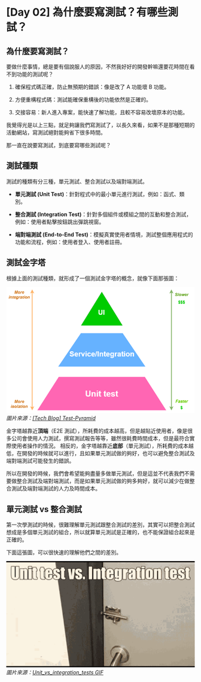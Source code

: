 # [Day 02] 為什麼要寫測試？有哪些測試？

## 為什麼要寫測試？

要做什麼事情，總是要有個說服人的原因，不然我好好的開發幹嘛還要花時間在看不到功能的測試呢？

1. 確保程式碼正確，防止無預期的錯誤：像是改了 A 功能壞 B 功能。

2. 方便重構程式碼：測試能確保重構後的功能依然是正確的。

3. 交接容易：新人進入專案，能快速了解功能，且較不容易改壞原本的功能。

我覺得光是以上三點，就足夠讓我們寫測試了，以長久來看，如果不是那種短期的活動網站，寫測試絕對能夠省下很多時間。

那一直在說要寫測試，到底要寫哪些測試呢？

## 測試種類

測試的種類有分三種，單元測試、整合測試以及端對端測試。

- **單元測試 (Unit Test)**：針對程式中的最小單元進行測試，例如：函式、類別。

- **整合測試 (Integration Test)**：針對多個組件或模組之間的互動和整合測試，例如：使用者點擊按鈕跳出彈跳視窗。

- **端對端測試 (End-to-End Test)**：模擬真實使用者情境，測試整個應用程式的功能和流程，例如：使用者登入、使用者註冊。

## 測試金字塔

根據上面的測試種類，就形成了一個測試金字塔的概念，就像下面那張圖：

![](/img/day2-1.png)
_圖片來源：[[Tech Blog] Test-Pyramid](https://anymindgroup.com/news/tech-blog/15053/)_

金字塔越靠近**頂端**（E2E 測試），所耗費的成本越高，但是越貼近使用者，像是很多公司會使用人力測試，撰寫測試報告等等，雖然很耗費時間成本，但是最符合實際使用者操作的情況。
相反的，金字塔越靠近**底部**（單元測試），所耗費的成本越低，在開發的時候就可以進行，且如果單元測試做的夠好，也可以避免整合測試及端對端測試可能發生的錯誤。

所以在開發的時候，我們會希望能夠盡量多做單元測試，但是這並不代表我們不需要做整合測試及端對端測試，而是如果單元測試做的夠多夠好，就可以減少在做整合測試及端對端測試的人力及時間成本。

## 單元測試 vs 整合測試

第一次學測試的時候，很難理解單元測試跟整合測試的差別，其實可以把整合測試想成是多個單元測試的組合，所以就算單元測試是正確的，也不能保證組合起來是正確的。

下面這張圖，可以很快速的理解他們之間的差別。

![](/img/day2-2.gif)
_圖片來源：[Unit_vs_integration_tests GIF](https://tenor.com/zh-TW/view/unit_vs_integration_tests-gif-24903920)_
